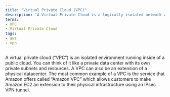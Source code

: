 ```yaml
---
title: "Virtual Private Cloud (VPC)"
description: 'A Virtual Private Cloud is a logically isolated network within in AWS.'
terms:
- VPC
- Virtual Private Cloud
tags:
- aws
- vpn
---
```

A virtual private cloud (“VPC”) is an isolated environment running inside of a public cloud. You can think of it like a private data center with its own private subnets and resources. A VPC can also be an extension of a physical datacenter. The most common example of a VPC is the service that Amazon offers called “Amazon VPC” which allows customers to make Amazon EC2 an extension to their physical infrastructure using an IPsec VPN tunnel.
